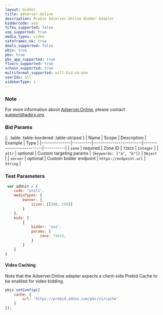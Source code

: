 ```yaml
---
layout: bidder
title: Adserver.Online
description: Prebid Adserver.Online Bidder Adapter
biddercode: aso
tcfeu_supported: false
usp_supported: true
media_types: video
safeframes_ok: true
deals_supported: false
pbjs: true
pbs: true
pbs_app_supported: true
floors_supported: true
schain_supported: true
multiformat_supported: will-bid-on-one
userIds: all
sidebarType: 1
---
```

### Note

For more information about [Adserver.Online](https://adserver.online), please contact <support@adsrv.org>.

### Bid Params

{: .table .table-bordered .table-striped }
| Name          | Scope    | Description             | Example                  | Type      |
|---------------|----------|-------------------------|--------------------------|-----------|
| `zone`        | required | Zone ID                 | `73815`                  | `Integer` |
| `attr`        | optional | Custom targeting params | `{keywords: ["a", "b"]}` | `Object`  |
| `server`      | optional | Custom bidder endpoint  | `https://endpoint.url`   | `String`  |

### Test Parameters

```js
 var adUnit = {
    code: 'unit1',
    mediaTypes: {
        banner: {
            sizes: [[300, 250]]
        }
    },
    bids: [
        {
            bidder: 'aso',
            params: {
                zone: 73815,
            }
        }
    ]
}
```

#### Video Caching

Note that the Adserver.Online adapter expects a client-side Prebid Cache to be enabled for video bidding.

```js
pbjs.setConfig({
    cache: {
        url: 'https://prebid.adnxs.com/pbc/v1/cache'
    }
});
```
